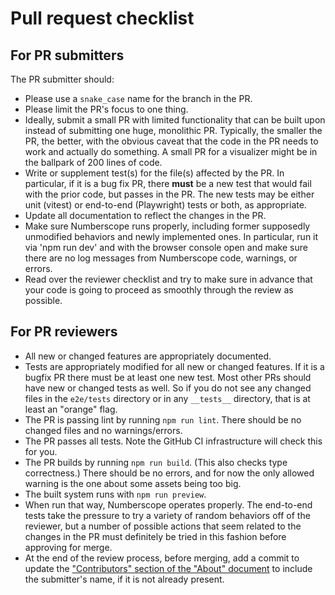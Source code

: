 # Pull request checklist

## For PR submitters

The PR submitter should:

-   Please use a `snake_case` name for the branch in the PR.
-   Please limit the PR's focus to one thing.
-   Ideally, submit a small PR with limited functionality that can be built
    upon instead of submitting one huge, monolithic PR. Typically, the smaller
    the PR, the better, with the obvious caveat that the code in the PR needs
    to work and actually do something. A small PR for a visualizer might be in
    the ballpark of 200 lines of code.
-   Write or supplement test(s) for the file(s) affected by the PR. In
    particular, if it is a bug fix PR, there **must** be a new test that would
    fail with the prior code, but passes in the PR. The new tests may be
    either unit (vitest) or end-to-end (Playwright) tests or both, as
    appropriate.
-   Update all documentation to reflect the changes in the PR.
-   Make sure Numberscope runs properly, including former supposedly
    unmodified behaviors and newly implemented ones. In particular, run it via
    'npm run dev' and with the browser console open and make sure there are no
    log messages from Numberscope code, warnings, or errors.
-   Read over the reviewer checklist and try to make sure in advance that your
    code is going to proceed as smoothly through the review as possible.

## For PR reviewers

-   All new or changed features are appropriately documented.
-   Tests are appropriately modified for all new or changed features. If it is
    a bugfix PR there must be at least one new test. Most other PRs should
    have new or changed tests as well. So if you do not see any changed files
    in the `e2e/tests` directory or in any `__tests__` directory, that is at
    least an "orange" flag.
-   The PR is passing lint by running `npm run lint`. There should be no
    changed files and no warnings/errors.
-   The PR passes all tests. Note the GitHub CI infrastructure will check this
    for you.
-   The PR builds by running `npm run build`. (This also checks type
    correctness.) There should be no errors, and for now the only allowed
    warning is the one about some assets being too big.
-   The built system runs with `npm run preview`.
-   When run that way, Numberscope operates properly. The end-to-end tests
    take the pressure to try a variety of random behaviors off of the
    reviewer, but a number of possible actions that seem related to the
    changes in the PR must definitely be tried in this fashion before
    approving for merge.
-   At the end of the review process, before merging, add a commit to update
    the
    ["Contributors" section of the "About" document](about.md#contributors) to
    include the submitter's name, if it is not already present.
